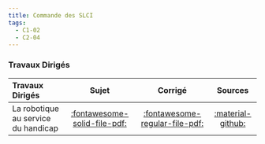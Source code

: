 ```yaml
---
title: Commande des SLCI 
tags:
  - C1-02
  - C2-04
---
```




### Travaux Dirigés 
 
| Travaux Dirigés | Sujet | Corrigé | Sources  | 
| :-------------- | :---: | :-----: | :------: | 
| La robotique au service du handicap | [:fontawesome-solid-file-pdf:](https://github.com/xpessoles/ALL_PDF/blob/main/PDF/Cy_03_01_TD_Commande_01_Robotique_Sujet.pdf) | [:fontawesome-regular-file-pdf:](https://github.com/xpessoles/ALL_PDF/blob/main/PDF/Cy_03_01_TD_Commande_01_Robotique_Corrige.pdf) | [:material-github:](https://github.com/xpessoles/PSI_Cy_03_ConceptionCommande/tree/main/Chapitre_01_Correction/Cy_03_01_TD_Commande_01_Robotique) | 



